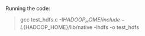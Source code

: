 Running the code:

> gcc test_hdfs.c -I${HADOOP_HOME}/include -L${HADOOP_HOME}/lib/native -lhdfs -o test_hdfs
